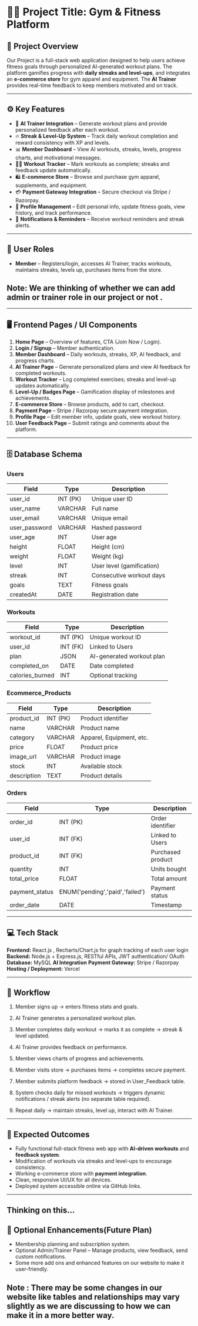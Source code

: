 
# 🏋️‍♂️ Project Title: Gym & Fitness Platform

## 📘 Project Overview
Our Project is a full-stack web application designed to help users achieve fitness goals through personalized AI-generated workout plans. The platform gamifies progress with **daily streaks and level-ups**, and integrates an **e-commerce store** for gym apparel and equipment. The **AI Trainer** provides real-time feedback to keep members motivated and on track.

---

## ⚙️ Key Features 
- 🧠 **AI Trainer Integration** – Generate workout plans and provide personalized feedback after each workout.
- 🔥 **Streak & Level-Up System** – Track daily workout completion and reward consistency with XP and levels.
- 📊 **Member Dashboard** – View AI workouts, streaks, levels, progress charts, and motivational messages.
- 🏋️‍♂️ **Workout Tracker** – Mark workouts as complete; streaks and feedback update automatically.
- 🛍️ **E-commerce Store** – Browse and purchase gym apparel, supplements, and equipment.
- 💳 **Payment Gateway Integration** – Secure checkout via Stripe / Razorpay.
- 👤 **Profile Management** – Edit personal info, update fitness goals, view history, and track performance.
- 🔔 **Notifications & Reminders** – Receive workout reminders and streak alerts.

---

## 👥 User Roles
- **Member** – Registers/login, accesses AI Trainer, tracks workouts, maintains streaks, levels up, purchases items from the store.

## Note: We are thinking of whether we can add admin  or trainer role in our project or not .

---

## 🖥️ Frontend Pages / UI Components 
1. **Home Page** – Overview of features, CTA (Join Now / Login).
2. **Login / Signup** – Member authentication.
3. **Member Dashboard** – Daily workouts, streaks, XP, AI feedback, and progress charts.
4. **AI Trainer Page** – Generate personalized plans and view AI feedback for completed workouts.
5. **Workout Tracker** – Log completed exercises; streaks and level-up updates automatically.
6. **Level-Up / Badges Page** – Gamification display of milestones and achievements.
7. **E-commerce Store** – Browse products, add to cart, checkout.
8. **Payment Page** – Stripe / Razorpay secure payment integration.
9. **Profile Page** – Edit member info, update goals, view workout history.
10. **User Feedback Page** – Submit ratings and comments about the platform.

---

## 🗄️ Database Schema 

### **Users**
| Field       | Type          | Description                     |
|------------ |-------------- |--------------------------------|
| user_id     | INT (PK)      | Unique user ID                  |
| user_name       | VARCHAR       | Full name                       |
| user_email      | VARCHAR       | Unique email                    |
| user_password   | VARCHAR       | Hashed password                 |
| user_age        | INT           | User age                        |
| height     | FLOAT         | Height (cm)                     |
| weight     | FLOAT         | Weight (kg)                     |
| level      | INT           | User level (gamification)       |
| streak     | INT           | Consecutive workout days        |
| goals      | TEXT          | Fitness goals                   |
| createdAt  | DATE          | Registration date               |

### **Workouts**
| Field        | Type          | Description                  |
|------------- |-------------- |----------------------------- |
| workout_id   | INT (PK)      | Unique workout ID            |
| user_id      | INT (FK)      | Linked to Users              |
| plan         | JSON          | AI-generated workout plan    |
| completed_on | DATE          | Date completed               |
| calories_burned | INT        | Optional tracking            |


### **Ecommerce_Products**
| Field       | Type          | Description                   |
|------------ |-------------- |------------------------------ |
| product_id  | INT (PK)      | Product identifier           |
| name        | VARCHAR       | Product name                 |
| category    | VARCHAR       | Apparel, Equipment, etc.     |
| price       | FLOAT         | Product price                |
| image_url   | VARCHAR       | Product image                |
| stock       | INT           | Available stock              |
| description | TEXT          | Product details              |

### **Orders**
| Field         | Type                     | Description                  |
|-------------- |------------------------  |----------------------------- |
| order_id       | INT (PK)                | Order identifier             |
| user_id        | INT (FK)                | Linked to Users             |
| product_id     | INT (FK)                | Purchased product           |
| quantity       | INT                     | Units bought                |
| total_price    | FLOAT                   | Total amount                |
| payment_status | ENUM('pending','paid','failed') | Payment status |
| order_date     | DATE                    | Timestamp                   |

---

## 💻 Tech Stack 
**Frontend:** React.js , Recharts/Chart.js for graph tracking of each user login 
**Backend:** Node.js + Express.js, RESTful APIs, JWT authentication/ OAuth  
**Database:** MySQL
**AI Integration**
**Payment Gateway:** Stripe / Razorpay  
**Hosting / Deployment:** Vercel

---

## 🔄 Workflow
1. Member signs up → enters fitness stats and goals.
2. AI Trainer generates a personalized workout plan.
3. Member completes daily workout → marks it as complete → streak & level updated.
4. AI Trainer provides feedback on performance.
5. Member views charts of progress and achievements.    
6. Member visits store → purchases items → completes secure payment.
7. Member submits platform feedback → stored in User_Feedback table.
8. System checks daily for missed workouts → triggers dynamic notifications / streak alerts (no separate table required).

9. Repeat daily → maintain streaks, level up, interact with AI Trainer.
---

## 🎯 Expected Outcomes
- Fully functional full-stack fitness web app with **AI-driven workouts** and **feedback system**.  
- Modification of workouts via streaks and level-ups to encourage consistency.  
- Working e-commerce store with **payment integration**.  
- Clean, responsive UI/UX for all devices.  
- Deployed system accessible online via GitHub links.  

---
## Thinking on this...
## 🔹 Optional Enhancements(Future Plan)
- Membership planning and subscription system.
- Optional Admin/Trainer Panel – Manage products, view feedback, send custom notifications.
- Some more add ons and enhanced features on our website to make it user-friendly.

## Note : There may be some changes in our website like tables and relationships may vary slightly as we are discussing to how we can make it in a more better way.


